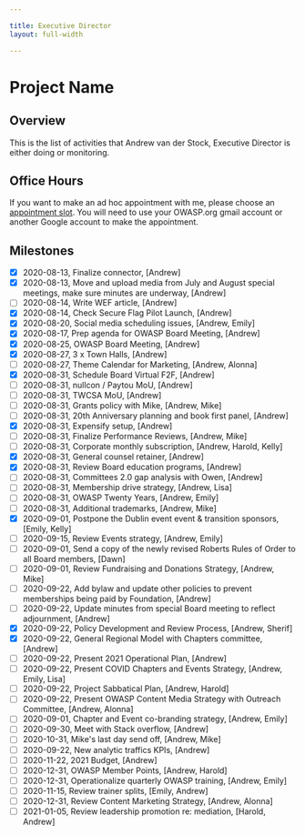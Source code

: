 ```yaml
---

title: Executive Director
layout: full-width

---
```


# Project Name

## Overview

This is the list of activities that Andrew van der Stock, Executive Director is either doing or monitoring.

## Office Hours

If you want to make an ad hoc appointment with me, please choose an [appointment slot](https://calendar.google.com/calendar/selfsched?sstoken=UU9Ua1BsWlczQXJzfGRlZmF1bHR8NjYwNWFlMjg4MDkxMTlmY2Q3YzhlNjA1YTc4MTFhYmQ). You will need to use your OWASP.org gmail account or another Google account to make the appointment. 

## Milestones

* [x] 2020-08-13, Finalize connector, [Andrew]
* [x] 2020-08-13, Move and upload media from July and August special meetings, make sure minutes are underway, [Andrew]
* [ ] 2020-08-14, Write WEF article, [Andrew]
* [x] 2020-08-14, Check Secure Flag Pilot Launch, [Andrew]
* [x] 2020-08-20, Social media scheduling issues, [Andrew, Emily]
* [x] 2020-08-17, Prep agenda for OWASP Board Meeting, [Andrew]
* [x] 2020-08-25, OWASP Board Meeting, [Andrew]
* [x] 2020-08-27, 3 x Town Halls, [Andrew]
* [ ] 2020-08-27, Theme Calendar for Marketing, [Andrew, Alonna]
* [x] 2020-08-31, Schedule Board Virtual F2F, [Andrew]
* [ ] 2020-08-31, nullcon / Paytou MoU, [Andrew]
* [ ] 2020-08-31, TWCSA MoU, [Andrew]
* [ ] 2020-08-31, Grants policy with Mike, [Andrew, Mike]
* [ ] 2020-08-31, 20th Anniversary planning and book first panel, [Andrew]
* [x] 2020-08-31, Expensify setup, [Andrew]
* [ ] 2020-08-31, Finalize Performance Reviews, [Andrew, Mike]
* [ ] 2020-08-31, Corporate monthly subscription, [Andrew, Harold, Kelly]
* [x] 2020-08-31, General counsel retainer, [Andrew]
* [x] 2020-08-31, Review Board education programs, [Andrew]
* [ ] 2020-08-31, Committees 2.0 gap analysis with Owen, [Andrew]
* [ ] 2020-08-31, Membership drive strategy, [Andrew, Lisa]
* [ ] 2020-08-31, OWASP Twenty Years, [Andrew, Emily]
* [ ] 2020-08-31, Additional trademarks, [Andrew, Mike]
* [x] 2020-09-01, Postpone the Dublin event event & transition sponsors, [Emily, Kelly]
* [ ] 2020-09-15, Review Events strategy, [Andrew, Emily]
* [ ] 2020-09-01, Send a copy of the newly revised Roberts Rules of Order to all Board members, [Dawn]
* [ ] 2020-09-01, Review Fundraising and Donations Strategy, [Andrew, Mike] 
* [ ] 2020-09-22, Add bylaw and update other policies to prevent memberships being paid by Foundation, [Andrew]
* [ ] 2020-09-22, Update minutes from special Board meeting to reflect adjournment, [Andrew]
* [x] 2020-09-22, Policy Development and Review Process, [Andrew, Sherif]
* [x] 2020-09-22, General Regional Model with Chapters committee, [Andrew]
* [ ] 2020-09-22, Present 2021 Operational Plan, [Andrew]
* [ ] 2020-09-22, Present COVID Chapters and Events Strategy, [Andrew, Emily, Lisa]
* [ ] 2020-09-22, Project Sabbatical Plan, [Andrew, Harold]
* [ ] 2020-09-22, Present OWASP Content Media Strategy with Outreach Committee, [Andrew, Alonna]
* [ ] 2020-09-01, Chapter and Event co-branding strategy, [Andrew, Emily]
* [ ] 2020-09-30, Meet with Stack overflow, [Andrew]
* [ ] 2020-10-31, Mike's last day send off, [Andrew, Mike] 
* [ ] 2020-09-22, New analytic traffics KPIs, [Andrew] 
* [ ] 2020-11-22, 2021 Budget, [Andrew]
* [ ] 2020-12-31, OWASP Member Points, [Andrew, Harold]
* [ ] 2020-12-31, Operationalize quarterly OWASP training, [Andrew, Emily]
* [ ] 2020-11-15, Review trainer splits, [Emily, Andrew]
* [ ] 2020-12-31, Review Content Marketing Strategy, [Andrew, Alonna] 
* [ ] 2021-01-05, Review leadership promotion re: mediation, [Harold, Andrew]
